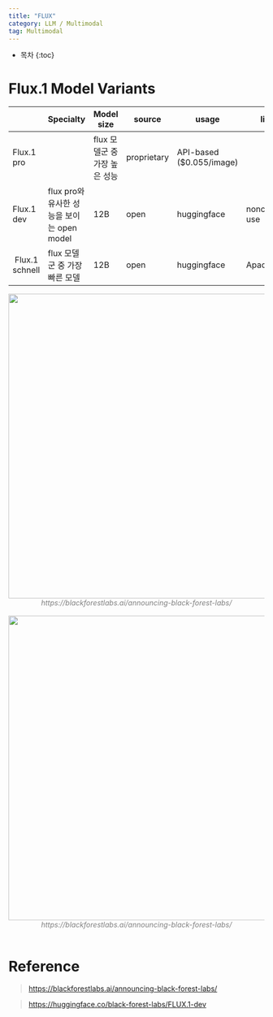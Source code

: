 ```yaml
---
title: "FLUX"
category: LLM / Multimodal
tag: Multimodal
---
```








* 목차
{:toc}











# Flux.1 Model Variants

<html>
  <table border="0" cellpadding="0" cellspacing="0" width="926" style="">
    <thead>
      <tr height="23" style="height:17.4pt">
        <th></th>
        <th>Specialty</th>
        <th>Model size</th>
        <th>source</th>
        <th>usage</th>
        <th>license&nbsp;</th>
        <th>base model</th>
        <th>training methode</th>
      </tr>
    </thead>
   <colgroup><col width="110" style="mso-width-source:userset;mso-width-alt:3507;width:82pt">
   <col width="87" style="mso-width-source:userset;mso-width-alt:2790;width:65pt">
   <col width="150" style="mso-width-source:userset;mso-width-alt:4787;width:112pt">
   <col width="191" style="mso-width-source:userset;mso-width-alt:6118;width:143pt">
   <col width="152" style="mso-width-source:userset;mso-width-alt:4864;width:114pt">
   <col width="236" style="mso-width-source:userset;mso-width-alt:7552;width:177pt">
   </colgroup>
    <tbody>
      <tr height="23" style="height:17.4pt">
        <td height="23" class="xl67" style="height:17.4pt">Flux.1 pro</td>
        <td></td>
        <td>flux 모델군 중 가장 높은 성능</td>
        <td>proprietary</td>
        <td>API-based ($0.055/image)</td>
        <td></td>
        <td rowspan="3" class="xl66">hybrid architecture of multimodal and parallel diffusion transformer<br>+ rotary positional embeddings<br>+ parallel attention layer</td>
        <td rowspan="3" class="xl66">Guidance Distillation + flow matching</td>
      </tr>
      <tr height="23" style="height:17.4pt">
        <td height="23" class="xl67" style="height:17.4pt">Flux.1 dev</td>
        <td>flux pro와 유사한 성능을 보이는 open model</td>
        <td>12B</td>
        <td>open</td>
        <td>huggingface</td>
        <td>noncommercial use</td>
      </tr>
      <tr height="23" style="height:17.4pt">
        <td height="23" class="xl67" style="height:17.4pt">&nbsp;Flux.1 schnell</td>
        <td>flux 모델군 중 가장 빠른 모델</td>
        <td>12B</td>
        <td>open</td>
        <td>huggingface</td>
        <td>Apache 2.0</td>
      </tr>
    </tbody>
  </table>
</html>


<center><img width="600" src="https://github.com/user-attachments/assets/7a3b7b1e-ec03-420e-b734-592ec80b693f"></center>
<center><em style="color:gray;">https://blackforestlabs.ai/announcing-black-forest-labs/</em></center><br>


<center><img width="600" src="https://github.com/user-attachments/assets/e36d82e2-2ef3-4286-88db-bbd2d9314af6"></center>
<center><em style="color:gray;">https://blackforestlabs.ai/announcing-black-forest-labs/</em></center><br>


# Reference

> https://blackforestlabs.ai/announcing-black-forest-labs/

> https://huggingface.co/black-forest-labs/FLUX.1-dev
